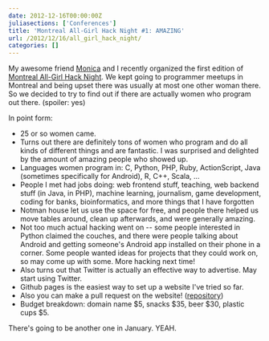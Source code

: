 ```yaml
---
date: 2012-12-16T00:00:00Z
juliasections: ['Conferences']
title: 'Montreal All-Girl Hack Night #1: AMAZING'
url: /2012/12/16/all_girl_hack_night/
categories: []
---
```


My awesome friend [Monica](http://www.dinculescu.com) and I recently organized
the first edition of [Montreal All-Girl Hack Night](http://mtlallgirlhacknight.ca).
We kept going to programmer meetups in Montreal and being upset there was
usually at most one other woman there. So we decided to try to find out if
there are actually women who program out there. (spoiler: yes)

<!--more-->

In point form:

* 25 or so women came.
* Turns out there are definitely tons of women who program and do all kinds of different things and are fantastic. I was surprised and delighted by the amount of amazing people who showed up.
* Languages women program in: C, Python, PHP, Ruby, ActionScript, Java (sometimes specifically for Android), R, C++, Scala, ...
* People I met had jobs doing: web frontend stuff, teaching, web backend stuff (in Java, in PHP), machine learning, journalism, game development, coding for banks, bioinformatics, and more things that I have forgotten
* Notman house let us use the space for free, and people there helped us move tables around, clean up afterwards, and were generally amazing.
* Not too much actual hacking went on -- some people interested in Python claimed the couches, and there were people talking about Android and getting someone's Android app installed on their phone in a corner. Some people wanted ideas for projects that they could work on, so may come up with some. More hacking next time!
* Also turns out that Twitter is actually an effective way to advertise. May start using Twitter.
* Github pages is the easiest way to set up a website I've tried so far. 
* Also you can make a pull request on the website! ([repository](http://github.com/notwaldorf/hacknight))
* Budget breakdown: domain name $5, snacks $35, beer $30, plastic cups $5.

There's going to be another one in January. YEAH.
